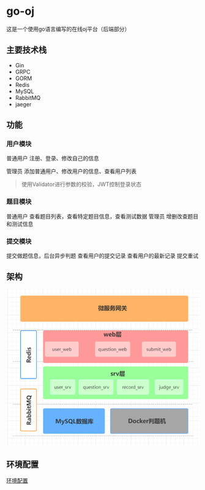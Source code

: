 # go-oj
这是一个使用go语言编写的在线oj平台（后端部分）


## 主要技术栈
- Gin
- GRPC
- GORM
- Redis
- MySQL
- RabbitMQ
- jaeger

## 功能
### 用户模块
普通用户 注册、登录、修改自己的信息

管理员 添加普通用户、修改用户的信息、查看用户列表

> 使用Validator进行参数的校验，JWT控制登录状态
### 题目模块
普通用户 查看题目列表，查看特定题目信息，查看测试数据
管理员   增删改查题目和测试信息

### 提交模块
提交做题信息，后台异步判题
查看用户的提交记录
查看用户的最新记录
提交重试

###
## 架构

![架构图](img.png)


## 环境配置
[环境配置](introduction.md)